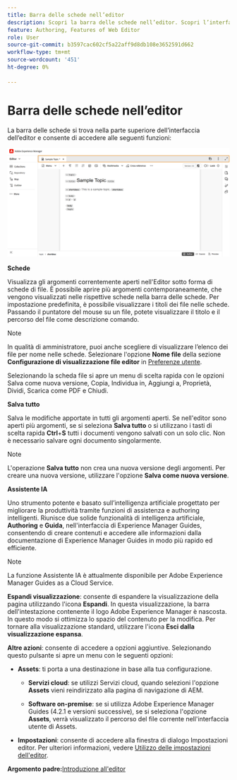 ```yaml
---
title: Barra delle schede nell’editor
description: Scopri la barra delle schede nell’editor. Scopri l’interfaccia e le funzioni dell’editor in Adobe Experience Manager Guides.
feature: Authoring, Features of Web Editor
role: User
source-git-commit: b3597cac602cf5a22aff9d8db108e3652591d662
workflow-type: tm+mt
source-wordcount: '451'
ht-degree: 0%

---
```


# Barra delle schede nell’editor

La barra delle schede si trova nella parte superiore dell’interfaccia dell’editor e consente di accedere alle seguenti funzioni:

![](./images/web-editor-tab-bar.png)

**Schede**

Visualizza gli argomenti correntemente aperti nell&#39;Editor sotto forma di schede di file. È possibile aprire più argomenti contemporaneamente, che vengono visualizzati nelle rispettive schede nella barra delle schede. Per impostazione predefinita, è possibile visualizzare i titoli dei file nelle schede. Passando il puntatore del mouse su un file, potete visualizzare il titolo e il percorso del file come descrizione comando.

>[!NOTE]
>
> In qualità di amministratore, puoi anche scegliere di visualizzare l’elenco dei file per nome nelle schede. Selezionare l&#39;opzione **Nome file** della sezione **Configurazione di visualizzazione file editor** in [Preferenze utente](./intro-home-page.md#user-preferences).

Selezionando la scheda file si apre un menu di scelta rapida con le opzioni Salva come nuova versione, Copia, Individua in, Aggiungi a, Proprietà, Dividi, Scarica come PDF e Chiudi.

**Salva tutto**

Salva le modifiche apportate in tutti gli argomenti aperti. Se nell&#39;editor sono aperti più argomenti, se si seleziona **Salva tutto** o si utilizzano i tasti di scelta rapida **Ctrl**+**S** tutti i documenti vengono salvati con un solo clic. Non è necessario salvare ogni documento singolarmente.

>[!NOTE]
>
> L&#39;operazione **Salva tutto** non crea una nuova versione degli argomenti. Per creare una nuova versione, utilizzare l&#39;opzione **Salva come nuova versione**.

**Assistente IA**

Uno strumento potente e basato sull’intelligenza artificiale progettato per migliorare la produttività tramite funzioni di assistenza e authoring intelligenti. Riunisce due solide funzionalità di intelligenza artificiale, **Authoring** e **Guida**, nell&#39;interfaccia di Experience Manager Guides, consentendo di creare contenuti e accedere alle informazioni dalla documentazione di Experience Manager Guides in modo più rapido ed efficiente.

>[!NOTE]
>
> La funzione Assistente IA è attualmente disponibile per Adobe Experience Manager Guides as a Cloud Service.

**Espandi visualizzazione**: consente di espandere la visualizzazione della pagina utilizzando l&#39;icona **Espandi**. In questa visualizzazione, la barra dell&#39;intestazione contenente il logo Adobe Experience Manager è nascosta. In questo modo si ottimizza lo spazio del contenuto per la modifica. Per tornare alla visualizzazione standard, utilizzare l&#39;icona **Esci dalla visualizzazione espansa**.

**Altre azioni**: consente di accedere a opzioni aggiuntive. Selezionando questo pulsante si apre un menu con le seguenti opzioni:

- **Assets**: ti porta a una destinazione in base alla tua configurazione.
   - **Servizi cloud**: se utilizzi Servizi cloud, quando selezioni l&#39;opzione **Assets** vieni reindirizzato alla pagina di navigazione di AEM.

   - **Software on-premise**: se si utilizza Adobe Experience Manager Guides (4.2.1 e versioni successive), se si seleziona l&#39;opzione **Assets**, verrà visualizzato il percorso del file corrente nell&#39;interfaccia utente di Assets.
- **Impostazioni**: consente di accedere alla finestra di dialogo Impostazioni editor. Per ulteriori informazioni, vedere [Utilizzo delle impostazioni dell&#39;editor](./web-editor-settings.md).

**Argomento padre:**&#x200B;[ Introduzione all&#39;editor](web-editor.md)
